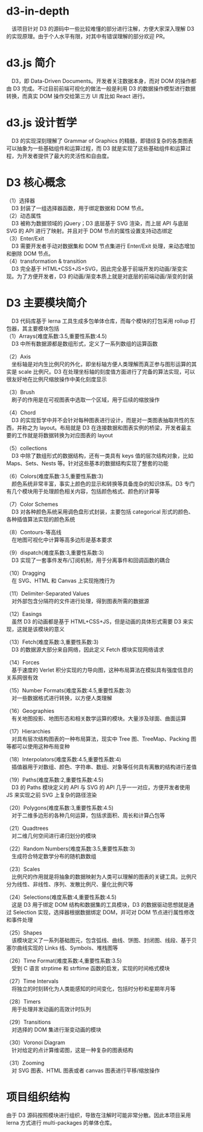 # d3-in-depth

&ensp;&ensp;该项目针对 D3 的源码中一些比较难懂的部分进行注解，方便大家深入理解 D3 的实现原理。由于个人水平有限，对其中有错误理解的部分欢迎 PR。

# d3.js 简介

&ensp;&ensp;D3，即 Data-Driven Documents。开发者关注数据本身，而对 DOM 的操作都由 D3 完成。不过目前前端可视化的做法一般是利用 D3 的数据操作模型进行数据转换，而真实 DOM 操作交给第三方 UI 库比如 React 进行。

# d3.js 设计哲学

&ensp;&ensp;D3 的实现深刻理解了 Grammar of Graphics 的精髓，即错综复杂的各类图表可以抽象为一些基础组件和运算过程，而 D3 就是实现了这些基础组件和运算过程，为开发者提供了最大的灵活性和自由度。

# D3 核心概念

（1）选择器  
&ensp;&ensp;D3 封装了一组选择器函数，用于绑定数据和 DOM 节点。  
（2）动态属性  
&ensp;&ensp;D3 被称为数据领域的 jQuery；D3 底层基于 SVG 渲染，而上层 API 与底层 SVG 的 API 进行了映射。并且对于 DOM 节点的属性设置支持动态绑定  
（3）Enter/Exit  
&ensp;&ensp;D3 需要开发者手动对数据集和 DOM 节点集进行 Enter/Exit 处理，来动态增加和删除 DOM 节点。  
（4）transformation & transition  
&ensp;&ensp;D3 完全基于 HTML+CSS+JS+SVG，因此完全基于前端开发的动画/渐变实现。为了方便开发者，D3 的动画/渐变本质上就是对底层的前端动画/渐变的封装

# D3 主要模块简介

&ensp;&ensp;D3 代码库基于 lerna 工具生成多包单体仓库，而每个模块的打包采用 rollup 打包器，其主要模块包括  
（1）Arrays(难度系数:3.5,重要性系数:4.5)  
&ensp;&ensp;D3 中所有数据源都是数组形式，定义了一系列数组的运算函数

（2）Axis  
&ensp;&ensp;坐标轴是对内生比例尺的外化，即坐标轴方便人类理解而真正参与图形运算的其实是 scale 比例尺。D3 在处理坐标轴的刻度值方面进行了完备的算法实现，可以很友好地在比例尺缩放操作中美化刻度显示

（3）Brush  
&ensp;&ensp;刷子的作用是在可视图表中选取一个区域，用于后续的缩放操作

（4）Chord  
&ensp;&ensp;D3 的实现哲学中并不会针对每种图表进行设计，而是对一类图表抽取共性的东西，并称之为 layout。布局就是 D3 在连接数据和图表实例的桥梁，开发者最主要的工作就是将数据转换为对应图表的 layout

（5）collections  
&ensp;&ensp;D3 中除了数组形式的数据结构，还有一类具有 keys 值的层次结构对象，比如 Maps、Sets、Nests 等。针对这些基本的数据结构实现了整套的功能

（6）Colors(难度系数:3.5,重要性系数:3)  
&ensp;&ensp;颜色系统非常丰富，事实上颜色的显示和转换等具备庞杂的知识体系。D3 专门有几个模块用于处理颜色相关内容，包括颜色格式、颜色的计算等

（7）Color Schemes  
&ensp;&ensp;D3 对各种颜色系统采用调色盘形式封装，主要包括 categorical 形式的颜色、各种插值算法实现的颜色系统

（8）Contours-等高线  
&ensp;&ensp;在地图可视化中计算等高多边形是基本要求

（9）dispatch(难度系数:3,重要性系数:3)  
&ensp;&ensp;D3 实现了一套事件发布/订阅机制，用于分离事件和回调函数的耦合

（10）Dragging  
&ensp;&ensp;在 SVG、HTML 和 Canvas 上实现拖拽行为

（11）Delimiter-Separated Values  
&ensp;&ensp;对外部包含分隔符的文件进行处理，得到图表所需的数据源

（12）Easings  
&ensp;&ensp;虽然 D3 的动画都是基于 HTML+CSS+JS，但是动画的具体形式需要 D3 来实现，这就是该模块的意义

（13）Fetch(难度系数:3,重要性系数:3)  
&ensp;&ensp;D3 的数据源大部分来自网络，因此定义 Fetch 模块实现网络请求

（14）Forces  
&ensp;&ensp;基于速度的 Verlet 积分实现的力导向图，这种布局算法在模拟具有强度信息的关系网很有效

（15）Number Formats(难度系数:4.5,重要性系数:3)  
&ensp;&ensp;对一些数据格式进行转换，以方便人类理解

（16）Geographies  
&ensp;&ensp;有关地图投影、地图形态和相关数学运算的模块。大量涉及球面、曲面运算

（17）Hierarchies  
&ensp;&ensp;对具有层次结构图表的一种布局算法，现实中 Tree 图、TreeMap、Packing 图等都可以使用这种布局变种

（18）Interpolators(难度系数:4.5,重要性系数:4)  
&ensp;&ensp;插值器用于对数组、颜色、字符串、数组、对象等任何具有离散的结构进行差值

（19）Paths(难度系数:2,重要性系数:4.5)  
&ensp;&ensp;D3 的 Paths 模块定义的 API 与 SVG 的 API 几乎一一对应，方便开发者使用 JS 来实现之前 SVG 上复杂的路径渲染

（20）Polygons(难度系数:3,重要性系数:4.5)  
&ensp;&ensp;对于二维多边形的各种几何运算，包括求面积、周长和计算凸包等

（21）Quadtrees  
&ensp;&ensp;对二维几何空间进行递归划分的模块

（22）Random Numbers(难度系数:3.5,重要性系数:3)  
&ensp;&ensp;生成符合特定数学分布的随机数数组

（23）Scales  
&ensp;&ensp;比例尺的作用就是将抽象的数据映射为人类可以理解的图表的关键工具。比例尺分为线性、非线性、序列、发散比例尺、量化比例尺等

（24）Selections(难度系数:4,重要性系数:4.5)  
&ensp;&ensp;这是 D3 用于绑定 DOM 结构和数据集的工具模块，D3 的数据驱动思想就是通过 Selection 实现，选择器根据数据绑定 DOM，并可对 DOM 节点进行属性修改和事件处理

（25）Shapes  
&ensp;&ensp;该模块定义了一系列基础图元，包含弧线、曲线、饼图、封闭图、线段、基于贝塞尔曲线实现的 Links 线、Symbols、堆栈图等

（26）Time Format(难度系数:4,重要性系数:3.5)  
&ensp;&ensp;受到 C 语言 strptime 和 strftime 函数的启发，实现的时间格式模块

（27）Time Intervals  
&ensp;&ensp;将独立的时刻转化为人类能感知的时间变化，包括时分秒和星期年月等

（28）Timers  
&ensp;&ensp;用于处理并发动画的高效计时队列

（29）Transitions  
&ensp;&ensp;对选择的 DOM 集进行渐变动画的模块

（30）Voronoi Diagram  
&ensp;&ensp;针对给定的点计算维诺图，这是一种复杂的图表结构

（31）Zooming  
&ensp;&ensp;对 SVG 图表、HTML 图表或者 canvas 图表进行平移/缩放操作

# 项目组织结构

由于 D3 源码按照模块进行组织，导致在注解时可能非常分散。因此本项目采用 lerna 方式进行 multi-packages 的单体仓库。
